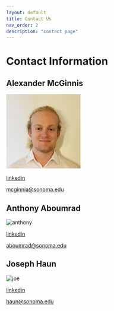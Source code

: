 ```yaml
---
layout: default
title: Contact Us
nav_order: 2
description: "contact page"
---
```


# Contact Information

## Alexander McGinnis

<img src="alec.jpg" alt="alec"/>

[linkedin](https://www.linkedin.com/in/mcginnisa)

mcginnia@sonoma.edu

## Anthony Aboumrad

<img src="anthony.jpg" alt="anthony"/>

[linkedin](https://www.linkedin.com/in/aboumrad/)

aboumrad@sonoma.edu

## Joseph Haun

<img src="joe.jpg" alt="joe"/>

[linkedin](https://www.linkedin.com/in/joseph-haun-304621100/)

haun@sonoma.edu
